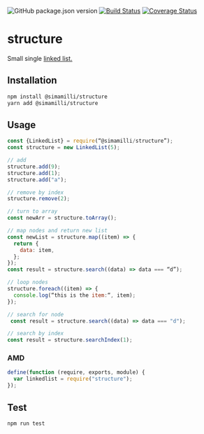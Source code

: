 ![GitHub package.json version](https://img.shields.io/github/package-json/v/sima-milli/structure) [![Build Status](https://travis-ci.org/sima-milli/structure.svg?branch=master)](https://travis-ci.org/sima-milli/structure) [![Coverage Status](https://coveralls.io/repos/github/sima-milli/structure/badge.svg?branch=master)](https://coveralls.io/github/sima-milli/structure?branch=master)

# structure

Small single [linked list.](https://en.wikipedia.org/wiki/Linked_list "linked list (Wikipedia)")

## Installation

```sh
npm install @simamilli/structure
yarn add @simamilli/structure
```

## Usage

```javascript
const {LinkedList} = require(“@simamilli/structure”);
const structure = new LinkedList(5);

// add
structure.add(9);
structure.add(1);
structure.add("a");

// remove by index
structure.remove(2);

// turn to array
const newArr = structure.toArray();

// map nodes and return new list
const newList = structure.map((item) => {
  return {
    data: item,
  };
});
const result = structure.search((data) => data === “d”);

// loop nodes
structure.foreach((item) => {
  console.log(“this is the item:“, item);
});

// search for node
 const result = structure.search((data) => data === "d");

// search by index
const result = structure.searchIndex(1);
```

### AMD

```javascript
define(function (require, exports, module) {
  var linkedlist = require("structure");
});
```

## Test

```sh
npm run test
```
